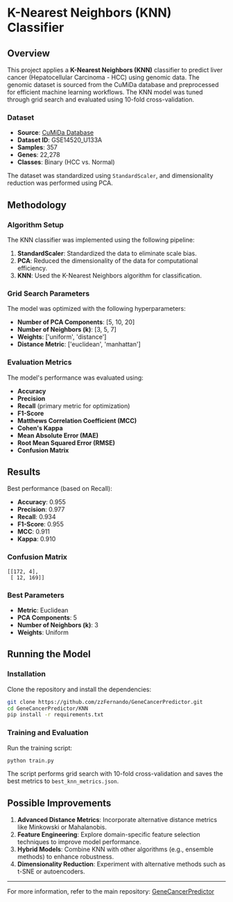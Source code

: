 # K-Nearest Neighbors (KNN) Classifier

## Overview
This project applies a **K-Nearest Neighbors (KNN)** classifier to predict liver cancer (Hepatocellular Carcinoma - HCC) using genomic data. The genomic dataset is sourced from the CuMiDa database and preprocessed for efficient machine learning workflows. The KNN model was tuned through grid search and evaluated using 10-fold cross-validation.

### Dataset
- **Source**: [CuMiDa Database](https://sbcb.inf.ufrgs.br/cumida)
- **Dataset ID**: GSE14520_U133A
- **Samples**: 357
- **Genes**: 22,278
- **Classes**: Binary (HCC vs. Normal)

The dataset was standardized using `StandardScaler`, and dimensionality reduction was performed using PCA.

## Methodology
### Algorithm Setup
The KNN classifier was implemented using the following pipeline:
1. **StandardScaler**: Standardized the data to eliminate scale bias.
2. **PCA**: Reduced the dimensionality of the data for computational efficiency.
3. **KNN**: Used the K-Nearest Neighbors algorithm for classification.

### Grid Search Parameters
The model was optimized with the following hyperparameters:
- **Number of PCA Components**: [5, 10, 20]
- **Number of Neighbors (k)**: [3, 5, 7]
- **Weights**: ['uniform', 'distance']
- **Distance Metric**: ['euclidean', 'manhattan']

### Evaluation Metrics
The model's performance was evaluated using:
- **Accuracy**
- **Precision**
- **Recall** (primary metric for optimization)
- **F1-Score**
- **Matthews Correlation Coefficient (MCC)**
- **Cohen's Kappa**
- **Mean Absolute Error (MAE)**
- **Root Mean Squared Error (RMSE)**
- **Confusion Matrix**

## Results
Best performance (based on Recall):
- **Accuracy**: 0.955
- **Precision**: 0.977
- **Recall**: 0.934
- **F1-Score**: 0.955
- **MCC**: 0.911
- **Kappa**: 0.910

### Confusion Matrix
```
[[172, 4],
 [ 12, 169]]
```

### Best Parameters
- **Metric**: Euclidean
- **PCA Components**: 5
- **Number of Neighbors (k)**: 3
- **Weights**: Uniform

## Running the Model
### Installation
Clone the repository and install the dependencies:
```bash
git clone https://github.com/zzFernando/GeneCancerPredictor.git
cd GeneCancerPredictor/KNN
pip install -r requirements.txt
```

### Training and Evaluation
Run the training script:
```bash
python train.py
```
The script performs grid search with 10-fold cross-validation and saves the best metrics to `best_knn_metrics.json`.

## Possible Improvements
1. **Advanced Distance Metrics**: Incorporate alternative distance metrics like Minkowski or Mahalanobis.
2. **Feature Engineering**: Explore domain-specific feature selection techniques to improve model performance.
3. **Hybrid Models**: Combine KNN with other algorithms (e.g., ensemble methods) to enhance robustness.
4. **Dimensionality Reduction**: Experiment with alternative methods such as t-SNE or autoencoders.

---
For more information, refer to the main repository: [GeneCancerPredictor](https://github.com/zzFernando/GeneCancerPredictor)
